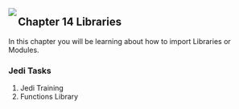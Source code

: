 <img align="left" src="http://hermonswebsites.com/Classes/CS/python.png"><H2>Chapter 14 Libraries</H2>

In this chapter you will be learning about how to import Libraries or Modules. 


<h3>Jedi Tasks</h3>
<ol>
  <li>Jedi Training</li>
  <li>Functions Library</li>
  </ol>
